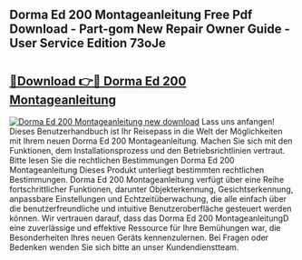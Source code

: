 ## Dorma Ed 200 Montageanleitung Free Pdf Download - Part-gom New Repair Owner Guide - User Service Edition 73oJe

# <h2><a href="http://df6xe7.blite.top/?on=Dorma+Ed+200+Montageanleitung">🔗Download 👉🔴 Dorma Ed 200 Montageanleitung</a></h2>

[![Dorma Ed 200 Montageanleitung new download](https://i.imgur.com/lujVjoI.png)](http://df6xe7.blite.top/?on=Dorma+Ed+200+Montageanleitung)
Lass uns anfangen! Dieses Benutzerhandbuch ist Ihr Reisepass in die Welt der Möglichkeiten mit Ihrem neuen Dorma Ed 200 Montageanleitung. Machen Sie sich mit den Funktionen, dem Installationsprozess und den Betriebsrichtlinien vertraut. Bitte lesen Sie die rechtlichen Bestimmungen Dorma Ed 200 Montageanleitung Dieses Produkt unterliegt bestimmten rechtlichen Bestimmungen. Dorma Ed 200 Montageanleitung verfügt über eine Reihe fortschrittlicher Funktionen, darunter Objekterkennung, Gesichtserkennung, anpassbare Einstellungen und Echtzeitüberwachung, die alle einfach über die benutzerfreundliche und intuitive Benutzeroberfläche gesteuert werden können. Wir vertrauen darauf, dass das Dorma Ed 200 MontageanleitungD eine zuverlässige und effektive Ressource für Ihre Bemühungen war, die Besonderheiten Ihres neuen Geräts kennenzulernen. Bei Fragen oder Bedenken wenden Sie sich bitte an unser Kundendienstteam.
